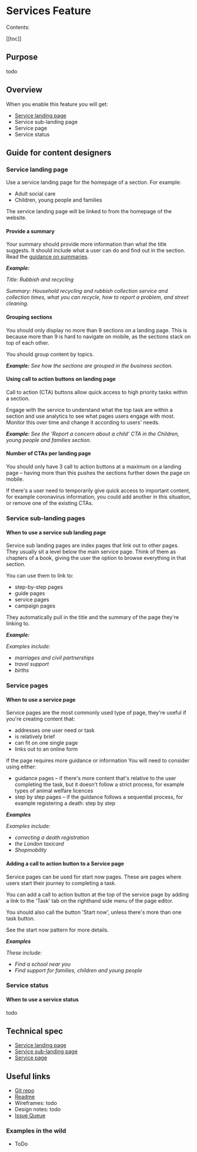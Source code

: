 # Services Feature 
Contents:

[[toc]]

## Purpose
todo

## Overview
When you enable this feature you will get:
* [Service landing page](###service-landing-page)
* Service sub-landing page
* Service page
* Service status


## Guide for content designers

### Service landing page

Use a service landing page for the homepage of a section. For example:

* Adult social care
* Children, young people and families
<!-- Where shall we link to? -->
<!-- Todo: add screenshots -->

The service landing page will be linked to from the homepage of the website.

#### Provide a summary
Your summary should provide more information than what the title suggests. It should include what a user can do and find out in the section. Read the [guidance on summaries](https://www.gov.uk/guidance/content-design/writing-for-gov-uk#summaries).

***Example:*** 

*Title: Rubbish and recycling*

*Summary: Household recycling and rubbish collection service and collection times, what you can recycle, how to report a problem, and street cleaning.*

<!-- Is this general advice we want to give?  -->
#### Grouping sections
You should only display no more than 9 sections on a landing page. This is because more than 9 is hard to navigate on mobile, as the sections stack on top of each other.

You should group content by topics.

***Example:*** 
*See how the sections are grouped in the business section.*

#### Using call to action buttons on landing page

Call to action (CTA) buttons allow quick access to high priority tasks within a section.

Engage with the service to understand what the top task are within a section and use analytics to see what pages users engage with most. Monitor this over time and change it according to users' needs.

***Example:*** 
*See the 'Report a concern about a child' CTA in the Children, young people and families section.*
<!-- todo: add a screenshot -->

#### Number of CTAs per landing page
<!-- Is this general advice? -->
You should only have 3 call to action buttons at a maximum on a landing page – having more than this pushes the sections further down the page on mobile.

If there's a user need to temporarily give quick access to important content, for example coronavirus information, you could add another in this situation, or remove one of the existing CTAs.

### Service sub-landing pages

#### When to use a service sub landing page
Service sub landing pages are index pages that link out to other pages. They usually sit a level below the main service page. Think of them as chapters of a book, giving the user the option to browse everything in that section.

You can use them to link to:

* step-by-step pages
* guide pages
* service pages
* campaign pages

They automatically pull in the title and the summary of the page they're linking to.

***Example:*** 

*Examples include:*

- *marriages and civil partnerships*
- *travel support*
- *births*

<!-- Add links to examples or demo site -->

### Service pages

#### When to use a service page
Service pages are the most commonly used type of page, they're useful if you're creating content that:

* addresses one user need or task
* is relatively brief
* can fit on one single page
* links out to an online form

If the page requires more guidance or information
You will need to consider using either:

* guidance pages – if there's more content that's relative to the user completing the task, but it doesn't follow a strict process, for example types of animal welfare licences
* step by step pages – if the guidance follows a sequential process, for example registering a death: step by step

<!-- Todo: update links once there's documentation for guides etc -->

***Examples***

*Examples include:*

* *correcting a death registration*
* *the London taxicard*
* *Shopmobility*

#### Adding a call to action button to a Service page
<!-- todo: test this -->
Service pages can be used for start now pages. These are pages where users start their journey to completing a task.

You can add a call to action button at the top of the service page by adding a link to the 'Task' tab on the righthand side menu of the page editor.

You should also call the button 'Start now', unless there's more than one task button.

See the start now pattern for more details.

***Examples***

*These include:*
* *Find a school near you*
* *Find support for families, children and young people*

### Service status
#### When to use a service status
todo


## Technical spec
- [Service landing page](https://localgovdrupal.org/config/content-types.html#service-landing-page)
- [Service sub-landing page](https://localgovdrupal.org/config/content-types.html#service-sub-landing-page)
- [Service page](https://localgovdrupal.org/config/content-types.html#service-page)

## Useful links
- [Git repo](https://github.com/localgovdrupal/localgov_services)
- [Readme](https://github.com/localgovdrupal/localgov_services/blob/2.x/README.md)
- Wireframes: todo
- Design notes: todo
- [Issue Queue](https://github.com/localgovdrupal/localgov_services/issues)

### Examples in the wild
 - ToDo

